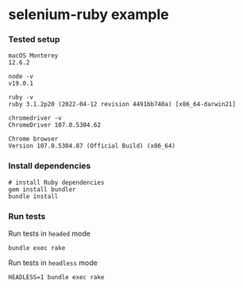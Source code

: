 # selenium-ruby example

### Tested setup

```
macOS Monterey
12.6.2
```
```
node -v
v19.0.1
```
```
ruby -v
ruby 3.1.2p20 (2022-04-12 revision 4491bb740a) [x86_64-darwin21]
```
```
chromedriver -v
ChromeDriver 107.0.5304.62
```
```
Chrome browser
Version 107.0.5304.87 (Official Build) (x86_64)
```

### Install dependencies

```
# install Ruby dependencies
gem install bundler
bundle install
```

### Run tests

Run tests in `headed` mode
```
bundle exec rake
```

Run tests in `headless` mode
```
HEADLESS=1 bundle exec rake
```
